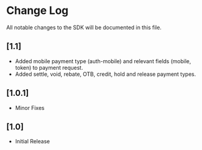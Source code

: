 # Change Log
All notable changes to the SDK will be documented in this file.


## [1.1]
- Added mobile payment type (auth-mobile) and relevant fields (mobile, token) to payment request.
- Added settle, void, rebate, OTB, credit, hold and release payment types.
 

## [1.0.1]
- Minor Fixes

## [1.0]
- Initial Release
